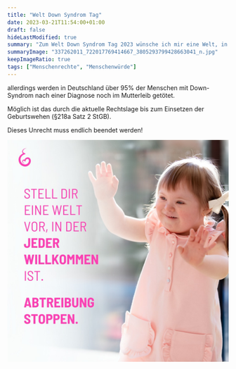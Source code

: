 ```yaml
---
title: "Welt Down Syndrom Tag"
date: 2023-03-21T11:54:00+01:00
draft: false
hideLastModified: true
summary: "Zum Welt Down Syndrom Tag 2023 wünsche ich mir eine Welt, in der jeder willkommen ist"
summaryImage: "337262011_722017769414667_3805293799428663041_n.jpg"
keepImageRatio: true
tags: ["Menschenrechte", "Menschenwürde"]
---
```

allerdings werden in Deutschland über 95% der Menschen mit Down-Syndrom nach einer Diagnose noch im Mutterleib getötet.

Möglich ist das durch die aktuelle Rechtslage bis zum Einsetzen der Geburtswehen (§218a Satz 2 StGB).

Dieses Unrecht muss endlich beendet werden!

![Zum Welt Down Syndrom Tag 2023 wünsche ich mir eine Welt, in der jeder willkommen ist](337262011_722017769414667_3805293799428663041_n.jpg "Zum Welt Down Syndrom Tag 2023 wünsche ich mir eine Welt, in der jeder willkommen ist")